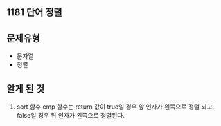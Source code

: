 ## 1181 단어 정렬


## 문제유형
- 문자열
- 정렬


## 알게 된 것
1. sort 함수 cmp 함수는 return 값이 true일 경우 앞 인자가 왼쪽으로 정렬 되고, false일 경우 뒤 인자가 왼쪽으로 정렬된다.